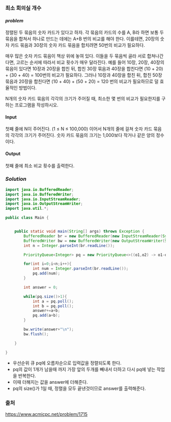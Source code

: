 ### **최소 회의실 개수**


#### ***problem***
정렬된 두 묶음의 숫자 카드가 있다고 하자. 각 묶음의 카드의 수를 A, B라 하면 보통 두 묶음을 합쳐서 하나로 만드는 데에는 A+B 번의 비교를 해야 한다. 이를테면, 20장의 숫자 카드 묶음과 30장의 숫자 카드 묶음을 합치려면 50번의 비교가 필요하다.

매우 많은 숫자 카드 묶음이 책상 위에 놓여 있다. 이들을 두 묶음씩 골라 서로 합쳐나간다면, 고르는 순서에 따라서 비교 횟수가 매우 달라진다. 예를 들어 10장, 20장, 40장의 묶음이 있다면 10장과 20장을 합친 뒤, 합친 30장 묶음과 40장을 합친다면 (10 + 20) + (30 + 40) = 100번의 비교가 필요하다. 그러나 10장과 40장을 합친 뒤, 합친 50장 묶음과 20장을 합친다면 (10 + 40) + (50 + 20) = 120 번의 비교가 필요하므로 덜 효율적인 방법이다.

N개의 숫자 카드 묶음의 각각의 크기가 주어질 때, 최소한 몇 번의 비교가 필요한지를 구하는 프로그램을 작성하시오.

#### Input
첫째 줄에 N이 주어진다. (1 ≤ N ≤ 100,000) 이어서 N개의 줄에 걸쳐 숫자 카드 묶음의 각각의 크기가 주어진다. 숫자 카드 묶음의 크기는 1,000보다 작거나 같은 양의 정수이다.

#### Output
첫째 줄에 최소 비교 횟수를 출력한다.

### ***Solution***
``` java
import java.io.BufferedReader;
import java.io.BufferedWriter;
import java.io.InputStreamReader;
import java.io.OutputStreamWriter;
import java.util.*;

public class Main {


    public static void main(String[] args) throws Exception {
        BufferedReader br = new BufferedReader(new InputStreamReader(System.in));
        BufferedWriter bw = new BufferedWriter(new OutputStreamWriter(System.out));
        int n = Integer.parseInt(br.readLine());

        PriorityQueue<Integer> pq = new PriorityQueue<>((o1,o2) -> o1-o2);

        for(int i=0;i<n;i++){
            int num = Integer.parseInt(br.readLine());
            pq.add(num);
        }

        int answer = 0;

        while(pq.size()>1){
            int a = pq.poll();
            int b = pq.poll();
            answer+=a+b;
            pq.add(a+b);
        }

        bw.write(answer+"\n");
        bw.flush();

    }

}
```
- 우선순위 큐 pq에 오름차순으로 입력값을 정렬되도록 한다.
- pq의 값이 1개가 남을때 까지 가장 앞의 두개를 빼내서 더하고 다시 pq에 넣는 작업을 반복한다.
- 이때 더해지는 값을 answer에 더해준다.
- pq의 size()가 1일 때, 정렬을 모두 끝낸것이므로 answer를 출력해준다.

### 출처
https://www.acmicpc.net/problem/1715
